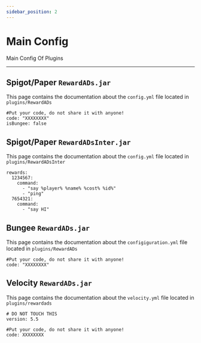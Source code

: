 ```yaml
---
sidebar_position: 2
---
```


# Main Config

Main Config Of Plugins

---

## Spigot/Paper `RewardADs.jar`

This page contains the documentation about the `config.yml` file located in `plugins/RewardADs`

```
#Put your code, do not share it with anyone!
code: "XXXXXXXX"
isBungee: false

```

## Spigot/Paper `RewardADsInter.jar`

This page contains the documentation about the `config.yml` file located in `plugins/RewardADsInter`

```
rewards:
  1234567:
    command:
      - "say %player% %name% %cost% %id%"
      - "ping"
  7654321:
    command:
      - "say HI"

```

## Bungee `RewardADs.jar`

This page contains the documentation about the `configiguration.yml` file located in `plugins/RewardADs`

```
#Put your code, do not share it with anyone!
code: "XXXXXXXX"

```

## Velocity `RewardADs.jar`

This page contains the documentation about the `velocity.yml` file located in `plugins/rewardads`

```
# DO NOT TOUCH THIS
version: 5.5

#Put your code, do not share it with anyone!
code: XXXXXXXX


```